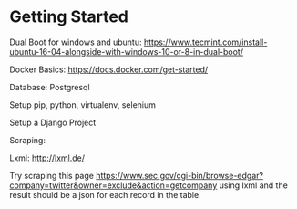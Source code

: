 # Getting Started

Dual Boot for windows and ubuntu: https://www.tecmint.com/install-ubuntu-16-04-alongside-with-windows-10-or-8-in-dual-boot/

Docker Basics: https://docs.docker.com/get-started/

Database: Postgresql

Setup pip, python, virtualenv, selenium

Setup a Django Project

Scraping:

Lxml: http://lxml.de/

Try scraping this page https://www.sec.gov/cgi-bin/browse-edgar?company=twitter&owner=exclude&action=getcompany using lxml and the result should be a json for each record in the table.
